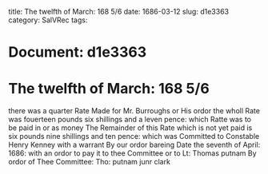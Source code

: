 title: The twelfth of March: 168 5/6
date: 1686-03-12
slug: d1e3363
category: SalVRec
tags: 




# Document: d1e3363


# The twelfth of March: 168 5/6 

there was a quarter Rate Made for Mr. Burroughs or His ordor the wholl Rate was fouerteen pounds six shillings and a leven pence: which Ratte was to be paid in or as money The Remainder of this Rate which is not yet paid is six pounds nine shillings and ten pence: which was Committed to Constable Henry Kenney with a warrant By our ordor bareing Date the seventh of April: 1686: with an ordor to pay it to thee Committee or to Lt: Thomas putnam By ordor of Thee Committee: Tho: putnam junr clark
